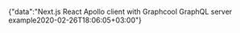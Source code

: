 {"data":"Next.js React Apollo client with Graphcool GraphQL server example2020-02-26T18:06:05+03:00"}
